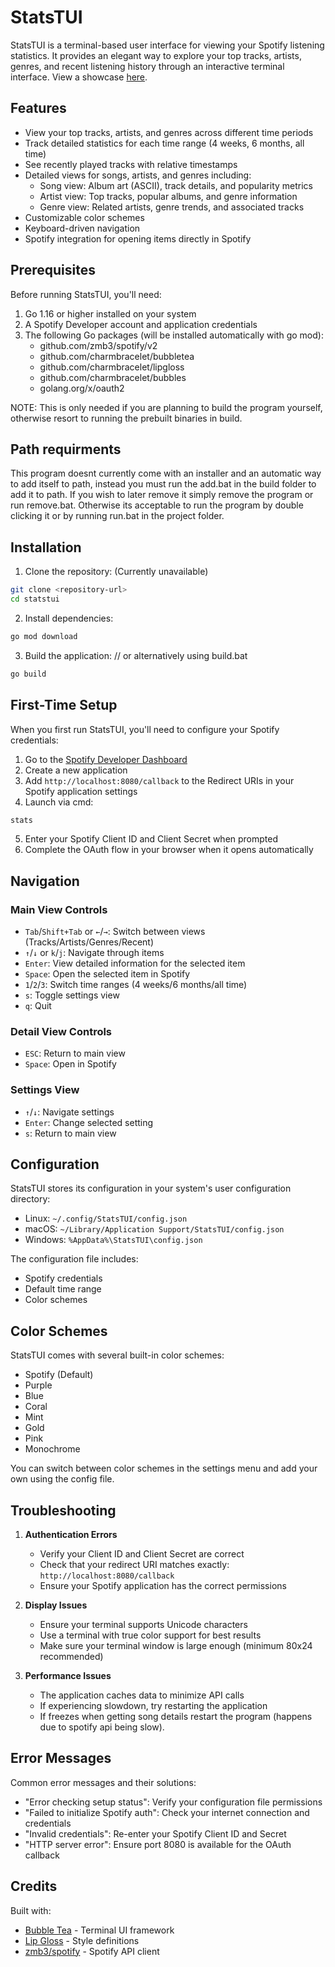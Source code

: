 # StatsTUI

StatsTUI is a terminal-based user interface for viewing your Spotify listening statistics. It provides an elegant way to explore your top tracks, artists, genres, and recent listening history through an interactive terminal interface. View a showcase [here](https://youtu.be/8riIn9S8ELk).

## Features

- View your top tracks, artists, and genres across different time periods
- Track detailed statistics for each time range (4 weeks, 6 months, all time)
- See recently played tracks with relative timestamps
- Detailed views for songs, artists, and genres including:
  - Song view: Album art (ASCII), track details, and popularity metrics
  - Artist view: Top tracks, popular albums, and genre information
  - Genre view: Related artists, genre trends, and associated tracks
- Customizable color schemes
- Keyboard-driven navigation
- Spotify integration for opening items directly in Spotify

## Prerequisites

Before running StatsTUI, you'll need:

1. Go 1.16 or higher installed on your system 
2. A Spotify Developer account and application credentials
3. The following Go packages (will be installed automatically with go mod):
   - github.com/zmb3/spotify/v2
   - github.com/charmbracelet/bubbletea
   - github.com/charmbracelet/lipgloss
   - github.com/charmbracelet/bubbles
   - golang.org/x/oauth2

NOTE: This is only needed if you are planning to build the program yourself, otherwise resort to running the prebuilt binaries in build.

## Path requirments

This program doesnt currently come with an installer and an automatic way to add itself to path, instead you must run the add.bat in the build folder to add it to path. If you wish to later remove it simply remove the program or run remove.bat. Otherwise its acceptable to run the program by double clicking it or by running run.bat in the project folder. 

## Installation

1. Clone the repository: (Currently unavailable)
```bash
git clone <repository-url>
cd statstui
```

2. Install dependencies:
```bash
go mod download
```

3. Build the application: // or alternatively using build.bat
```bash
go build 
```


## First-Time Setup

When you first run StatsTUI, you'll need to configure your Spotify credentials:

1. Go to the [Spotify Developer Dashboard](https://developer.spotify.com/dashboard)
2. Create a new application
3. Add `http://localhost:8080/callback` to the Redirect URIs in your Spotify application settings
4. Launch via cmd:
```bash
stats
```
5. Enter your Spotify Client ID and Client Secret when prompted
6. Complete the OAuth flow in your browser when it opens automatically

## Navigation

### Main View Controls
- `Tab`/`Shift+Tab` or `←`/`→`: Switch between views (Tracks/Artists/Genres/Recent)
- `↑`/`↓` or `k`/`j`: Navigate through items
- `Enter`: View detailed information for the selected item
- `Space`: Open the selected item in Spotify
- `1`/`2`/`3`: Switch time ranges (4 weeks/6 months/all time)
- `s`: Toggle settings view
- `q`: Quit

### Detail View Controls
- `ESC`: Return to main view
- `Space`: Open in Spotify

### Settings View
- `↑`/`↓`: Navigate settings
- `Enter`: Change selected setting
- `s`: Return to main view

## Configuration

StatsTUI stores its configuration in your system's user configuration directory:
- Linux: `~/.config/StatsTUI/config.json`
- macOS: `~/Library/Application Support/StatsTUI/config.json`
- Windows: `%AppData%\StatsTUI\config.json`

The configuration file includes:
- Spotify credentials
- Default time range
- Color schemes

## Color Schemes

StatsTUI comes with several built-in color schemes:
- Spotify (Default)
- Purple
- Blue
- Coral
- Mint
- Gold
- Pink
- Monochrome

You can switch between color schemes in the settings menu and add your own using the config file. 

## Troubleshooting

1. **Authentication Errors**
   - Verify your Client ID and Client Secret are correct
   - Check that your redirect URI matches exactly: `http://localhost:8080/callback`
   - Ensure your Spotify application has the correct permissions 

2. **Display Issues**
   - Ensure your terminal supports Unicode characters
   - Use a terminal with true color support for best results
   - Make sure your terminal window is large enough (minimum 80x24 recommended)

3. **Performance Issues**
   - The application caches data to minimize API calls
   - If experiencing slowdown, try restarting the application
   - If freezes when getting song details restart the program (happens due to spotify api being slow).

## Error Messages

Common error messages and their solutions:

- "Error checking setup status": Verify your configuration file permissions
- "Failed to initialize Spotify auth": Check your internet connection and credentials
- "Invalid credentials": Re-enter your Spotify Client ID and Secret
- "HTTP server error": Ensure port 8080 is available for the OAuth callback

## Credits

Built with:
- [Bubble Tea](https://github.com/charmbracelet/bubbletea) - Terminal UI framework
- [Lip Gloss](https://github.com/charmbracelet/lipgloss) - Style definitions
- [zmb3/spotify](https://github.com/zmb3/spotify) - Spotify API client